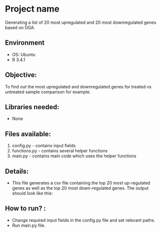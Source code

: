 # Project name

Generating a list of 20 most upregulated and 20 most downregulated genes based on DGA.

##  Environment 

- OS: Ubuntu
- R 3.4.1

## Objective: 
To find out the most upregulated and downregulated genes for treated vs untreated sample comparison for example.

## Libraries needed: 
- None

## Files available: 
1. config.py - contains input fields 
2. functions.py - contains several helper functions
3. main.py - contains main code which uses the helper functions 

## Details: 
- This file generates a csv file containing the top 20 most up-regulated genes as well as the top 20 most down-regulated genes. The output should look like this: <br>


## How to run? :
- Change required input fields in the config.py file and set relevant paths. 
- Run main.py file. 
